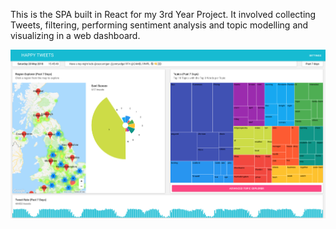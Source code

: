 This is the SPA built in React for my 3rd Year Project. It involved collecting Tweets, filtering, performing sentiment analysis and topic modelling and visualizing in a web dashboard.

![Alt text](images/Dashboard.png "Dashboard")
